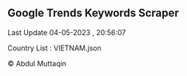 

## Google Trends Keywords Scraper 
 
Last Update 04-05-2023 , 20:56:07

Country List :
VIETNAM.json



© Abdul Muttaqin 
